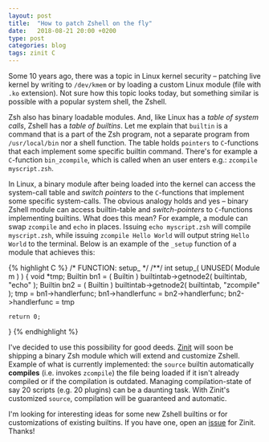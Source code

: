 ```yaml
---
layout: post
title:  "How to patch Zshell on the fly"
date:   2018-08-21 20:00 +0200
type: post
categories: blog
tags: zinit C
---
```


Some 10 years ago, there was a topic in Linux kernel security – patching live kernel
by writing to `/dev/kmem` or by loading a custom Linux module (file with `.ko` extension).
Not sure how this topic looks today, but something similar is possible with a popular
system shell, the Zshell.
<!-- more -->

Zsh also has binary loadable modules. And, like Linux has a *table of system calls*,
Zshell has a *table of builtins*. Let me explain that `builtin` is a command that
is a part of the Zsh program, not a separate program from `/usr/local/bin` nor a shell
function.  The table holds `pointers` to `C`-functions that each implement some specific
builtin command.  There's for example a `C`-function `bin_zcompile`, which is called when an
user enters e.g.: `zcompile myscript.zsh`.

In Linux, a binary module after being loaded into the kernel can access the system-call
table and *switch pointers* to the `C`-functions that implement some specific system-calls.
The obvious analogy holds and yes – binary Zshell module can access builtin-table and
*switch-pointers* to `C`-functions implementing builtins. What does this mean? For example, a
module can swap `zcompile` and `echo` in places. Issuing `echo myscript.zsh` will compile
`myscript.zsh`, while issuing `zcompile Hello World` will output string `Hello World` to the
terminal. Below is an example of the `_setup` function of a module that achieves this:

{% highlight C %}
/* FUNCTION: setup_ */
/**/
int
setup_( UNUSED( Module m ) )
{
    void *tmp;
    Builtin bn1 = ( Builtin ) builtintab->getnode2( builtintab, "echo" );
    Builtin bn2 = ( Builtin ) builtintab->getnode2( builtintab, "zcompile" );
    tmp = bn1->handlerfunc;
    bn1->handlerfunc = bn2->handlerfunc;
    bn2->handlerfunc = tmp

    return 0;
}
{% endhighlight %}

I've decided to use this possibility for good deeds. [Zinit][zinit] will soon be shipping a
binary Zsh module which will extend and customize Zshell. Example of what is currently
implemented: the `source` builtin automatically **compiles** (i.e. invokes `zcompile`) the file
being loaded if it isn't already compiled or if the compilation is outdated. Managing
compilation-state of say 20 scripts (e.g. 20 plugins) can be a daunting task. With Zinit's
customized `source`, compilation will be guaranteed and automatic.

I'm looking for interesting ideas for some new Zshell builtins or for customizations of
existing builtins. If you have one, open an [issue][zplg-issue] for Zinit. Thanks!

[zinit]: https://github.com/zdharma-continuum/zinit
[zplg-issue]: https://github.com/zdharma-continuum/zinit/issues
